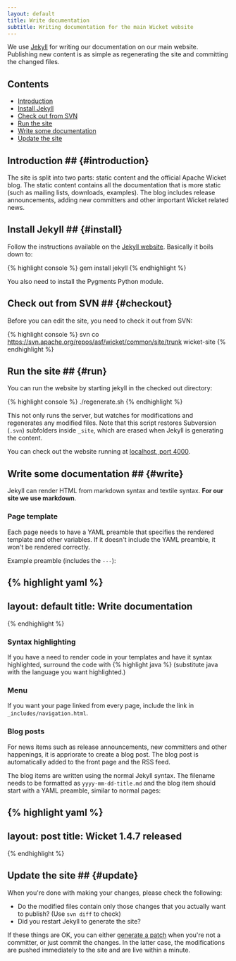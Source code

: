 ```yaml
---
layout: default
title: Write documentation
subtitle: Writing documentation for the main Wicket website
---
```


We use [Jekyll](http://github.com/mojombo/jekyll) for writing our
documentation on our main website. Publishing new content is as simple as
regenerating the site and committing the changed files.

## Contents ##

* [Introduction](#introduction)
* [Install Jekyll](#install)
* [Check out from SVN](#checkout)
* [Run the site](#run)
* [Write some documentation](#write)
* [Update the site](#update)

## Introduction ## {#introduction}

The site is split into two parts: static content and the official Apache
Wicket blog. The static content contains all the documentation that is more
static (such as mailing lists, downloads, examples). The blog includes release
announcements, adding new committers and other important Wicket related news.

## Install Jekyll ## {#install}

Follow the instructions available on the [Jekyll
website](http://github.com/mojombo/jekyll). Basically it boils down to:

{% highlight console %}
gem install jekyll
{% endhighlight %}

You also need to install the Pygments Python module.

## Check out from SVN ## {#checkout}

Before you can edit the site, you need to check it out from SVN:

{% highlight console %}
svn co https://svn.apache.org/repos/asf/wicket/common/site/trunk wicket-site
{% endhighlight %}

## Run the site ## {#run}

You can run the website by starting jekyll in the checked out directory:

{% highlight console %}
./regenerate.sh
{% endhighlight %}

This not only runs the server, but watches for modifications and regenerates
any modified files. Note that this script restores Subversion (`.svn`) subfolders
inside `_site`, which are erased when Jekyll is generating the content.

You can check out the website running at [localhost, port 4000](http://localhost:4000).

## Write some documentation ## {#write}

Jekyll can render HTML from markdown syntax and textile syntax. **For our site
we use markdown**. 

### Page template ###

Each page needs to have a YAML preamble that specifies the rendered template
and other variables. If it doesn't include the YAML preamble, it won't be
rendered correctly.

Example preamble (includes the `---`):

{% highlight yaml %}
---
layout: default
title: Write documentation
---
{% endhighlight %}

### Syntax highlighting ###

If you have a need to render code in your templates and have it syntax
highlighted, surround the code with \{\% highlight java \%\} (substitute java
with the language you want highlighted.)

### Menu ###

If you want your page linked from every page, include the link in
`_includes/navigation.html`.

### Blog posts ###

For news items such as release announcements, new committers and other
happenings, it is appriorate to create a blog post. The blog post is
automatically added to the front page and the RSS feed.

The blog items are written using the normal Jekyll syntax. The filename needs
to be formatted as `yyyy-mm-dd-title.md` and the blog item should start with a
YAML preamble, similar to normal pages:

{% highlight yaml %}
---
layout: post
title: Wicket 1.4.7 released
---
{% endhighlight %}

## Update the site ## {#update}

When you're done with making your changes, please check the following:

* Do the modified files contain only those changes that you actually want to
  publish? (Use `svn diff` to check)
* Did you restart Jekyll to generate the site?

If these things are OK, you can either [generate a patch](patch.html) when
you're not a committer, or just commit the changes. In the latter case, the
modifications are pushed immediately to the site and are live within a minute.
